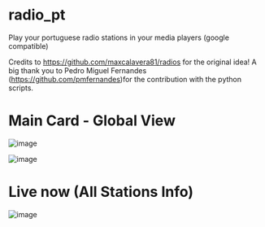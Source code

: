 # radio_pt
Play your portuguese radio stations in your media players (google compatible)

Credits to https://github.com/maxcalavera81/radios for the original idea!
A big thank you to Pedro Miguel Fernandes (https://github.com/pmfernandes)for the contribution with the python scripts.

# Main Card - Global View

![image](https://user-images.githubusercontent.com/74264882/113280023-b3fb0e00-92db-11eb-95f8-15b78891ace8.png)

![image](https://user-images.githubusercontent.com/74264882/113280115-d12fdc80-92db-11eb-9597-d6629372e797.png)


# Live now (All Stations Info)

![image](https://user-images.githubusercontent.com/74264882/112849065-9c841100-90a0-11eb-90f8-0972fd687fb9.png)


